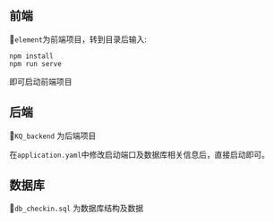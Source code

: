 ## 前端

:clown_face:`element`为前端项目，转到目录后输入:

```
npm install
npm run serve
```

即可启动前端项目

## 后端

:drooling_face:`KQ_backend` 为后端项目

在`application.yaml`中修改启动端口及数据库相关信息后，直接启动即可。

## 数据库

:lying_face:`db_checkin.sql` 为数据库结构及数据